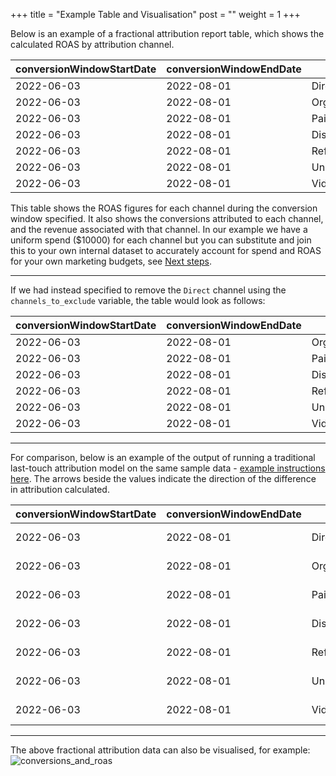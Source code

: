 +++
title = "Example Table and Visualisation"
post = ""
weight = 1
+++

Below is an example of a fractional attribution report table, which shows the calculated ROAS by attribution channel. 

| conversionWindowStartDate | conversionWindowEndDate | channel           | conversions | revenue | spend  | roas |
| ------------------------- | ----------------------- | ----------------- | ----------- | ------- | ------ | ---- |
| 2022-06-03                | 2022-08-01              | Direct            | 699.8       | 137050.5| 10000.0| 13.7 |
| 2022-06-03                | 2022-08-01              | Organic_Search    | 269.5       | 23292.3 | 10000.0| 2.33 |
| 2022-06-03                | 2022-08-01              | Paid_Search_Other | 50.4        | 4875.5  | 10000.0| 0.49 |
| 2022-06-03                | 2022-08-01              | Display_Other     | 21.3        | 2069.0  | 10000.0| 0.21 |
| 2022-06-03                | 2022-08-01              | Referral          | 12.4        | 653.3   | 10000.0| 0.07 |
| 2022-06-03                | 2022-08-01              | Unmatched_Channel | 4.08        | 544.6   | 10000.0| 0.05 |
| 2022-06-03                | 2022-08-01              | Video             | 1.5         | 29.5    | 10000.0| 0.003|

This table shows the ROAS figures for each channel during the conversion window specified. It also shows the conversions attributed to each channel, and the revenue associated with that channel. In our example we have a uniform spend ($10000) for each channel but you can substitute and join this to your own internal dataset to accurately account for spend and ROAS for your own marketing budgets, see [Next steps](/accelerators/fractribution/next_steps/next_steps_1/).

***

If we had instead specified to remove the `Direct` channel using the `channels_to_exclude` variable, the table would look as follows:

| conversionWindowStartDate | conversionWindowEndDate | channel           | conversions | revenue | spend  | roas |
| ------------------------- | ----------------------- | ----------------- | ----------- | ------- | ------ | ---- |
| 2022-06-03                | 2022-08-01              | Organic_Search    | 305.2       | 26517.5 | 10000.0| 2.65 |
| 2022-06-03                | 2022-08-01              | Paid_Search_Other | 55.4        | 6250.6  | 10000.0| 0.63 |
| 2022-06-03                | 2022-08-01              | Display_Other     | 22.8        | 2254.1  | 10000.0| 0.23 |
| 2022-06-03                | 2022-08-01              | Referral          | 19.7        | 951.1   | 10000.0| 0.10 |
| 2022-06-03                | 2022-08-01              | Unmatched_Channel | 4.17        | 552.0   | 10000.0| 0.06 |
| 2022-06-03                | 2022-08-01              | Video             | 1.7         | 29.1    | 10000.0| 0.003|

***

For comparison, below is an example of the output of running a traditional last-touch attribution model on the same sample data - [example instructions here](https://docs.snowplow.io/docs/tutorials/tutorial-first-and-last-touch-attribution/). The arrows beside the values indicate the direction of the difference in attribution calculated.

| conversionWindowStartDate | conversionWindowEndDate | channel           | conversions | revenue    | spend  | roas    |
| ------------------------- | ----------------------- | ----------------- | ----------- | ---------- | ------ | ------- |
| 2022-06-03                | 2022-08-01              | Direct            | (↓)  687     | (↓)  121247.1| 10000.0| (↓)  12.1 |
| 2022-06-03                | 2022-08-01              | Organic_Search    | (↑)  289     | (↑)  26409.3 | 10000.0| (↑)  2.64 |
| 2022-06-03                | 2022-08-01              | Paid_Search_Other | (↓)  44      | (↓)  3743.0  | 10000.0| (↓)  0.37 |
| 2022-06-03                | 2022-08-01              | Display_Other     | (↓)  18      | (↓)  1727.1  | 10000.0| (↓)  0.17 |
| 2022-06-03                | 2022-08-01              | Referral          | (↑)  14      | (↑)  788.8   | 10000.0| (↑)  0.08 |
| 2022-06-03                | 2022-08-01              | Unmatched_Channel | (↓)  4       | (↓)  517.7   | 10000.0| ()  0.05 |
| 2022-06-03                | 2022-08-01              | Video             | (↓)  1       | (↓)  8.49    | 10000.0| (↓)  0.001|

***
The above fractional attribution data can also be visualised, for example:
![conversions_and_roas](../images/conversions_roas_browser.png)